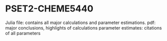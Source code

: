 # PSET2-CHEME5440

Julia file: contains all major calculations and parameter estimations.
pdf: major conclusions, highlights of calculations
parameter estimates: citations of all parameters
